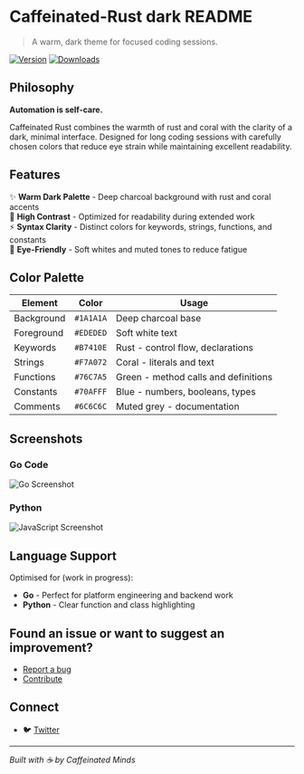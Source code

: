 # Caffeinated-Rust dark README

> A warm, dark theme for focused coding sessions.

[![Version](https://img.shields.io/visual-studio-marketplace/v/caffeinatedminds.caffeinated-rust)](https://marketplace.visualstudio.com/items?itemName=caffeinatedminds.caffeinated-rust)
[![Downloads](https://img.shields.io/visual-studio-marketplace/d/caffeinatedminds.caffeinated-rust)](https://marketplace.visualstudio.com/items?itemName=caffeinatedminds.caffeinated-rust)

## Philosophy

**Automation is self-care.**

Caffeinated Rust combines the warmth of rust and coral with the clarity of a dark, minimal interface. Designed for long coding sessions with carefully chosen colors that reduce eye strain while maintaining excellent readability.

## Features

✨ **Warm Dark Palette** - Deep charcoal background with rust and coral accents  
🎯 **High Contrast** - Optimized for readability during extended work  
⚡ **Syntax Clarity** - Distinct colors for keywords, strings, functions, and constants  
🧘 **Eye-Friendly** - Soft whites and muted tones to reduce fatigue

## Color Palette

| Element    | Color     | Usage                                |
| ---------- | --------- | ------------------------------------ |
| Background | `#1A1A1A` | Deep charcoal base                   |
| Foreground | `#EDEDED` | Soft white text                      |
| Keywords   | `#B7410E` | Rust - control flow, declarations    |
| Strings    | `#F7A072` | Coral - literals and text            |
| Functions  | `#76C7A5` | Green - method calls and definitions |
| Constants  | `#70AFFF` | Blue - numbers, booleans, types      |
| Comments   | `#6C6C6C` | Muted grey - documentation           |

## Screenshots

### Go Code

![Go Screenshot](images/go-example.png)

### Python

![JavaScript Screenshot](images/js-example.png)

## Language Support

Optimised for (work in progress):

- **Go** - Perfect for platform engineering and backend work
- **Python** - Clear function and class highlighting

## Found an issue or want to suggest an improvement?

- [Report a bug](https://github.com/caffeinatedminds/vscode-caffeinated-rust/issues)
- [Contribute](https://github.com/caffeinatedminds/vscode-caffeinated-rust/pulls)

## Connect

- 🐦 [Twitter](https://twitter.com/caffeine_minds)

---

_Built with ☕ by Caffeinated Minds_
